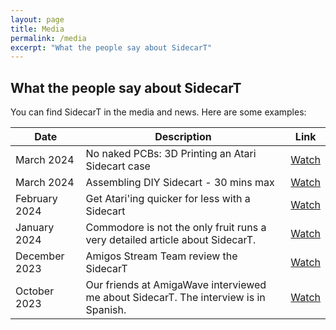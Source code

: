 ```yaml
---
layout: page
title: Media
permalink: /media
excerpt: "What the people say about SidecarT"
---
```


## What the people say about SidecarT

You can find SidecarT in the media and news. Here are some examples:

| Date        | Description                                                   | Link                                                     |
|-------------|---------------------------------------------------------------|----------------------------------------------------------------|
| March 2024 | No naked PCBs: 3D Printing an Atari Sidecart case | [Watch](https://www.youtube.com/watch?v=4y9XMxoXGqs) |
| March 2024 | Assembling DIY Sidecart - 30 mins max | [Watch](hhttps://www.youtube.com/watch?v=9fT3Inmyudw) |
| February 2024| Get Atari'ing quicker for less with a Sidecart | [Watch](hhttps://www.youtube.com/watch?v=vdJ1R3pndfk) |
| January 2024| Commodore is not the only fruit runs a very detailed article about SidecarT. | [Watch](https://www.youtube.com/watch?v=c1xYBofchm8)     |
| December 2023| Amigos Stream Team review the SidecarT | [Watch](https://www.youtube.com/watch?v=SP2JAeX02oI)     |
| October 2023| Our friends at AmigaWave interviewed me about SidecarT. The interview is in Spanish. | [Watch](https://www.youtube.com/watch?v=B4Zxc2rqd50)     |
